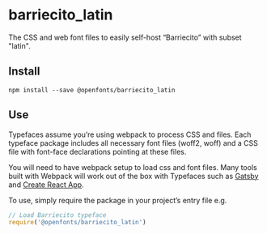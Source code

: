
# barriecito_latin

The CSS and web font files to easily self-host “Barriecito” with subset "latin".

## Install

`npm install --save @openfonts/barriecito_latin`

## Use

Typefaces assume you’re using webpack to process CSS and files. Each typeface
package includes all necessary font files (woff2, woff) and a CSS file with
font-face declarations pointing at these files.

You will need to have webpack setup to load css and font files. Many tools built
with Webpack will work out of the box with Typefaces such as [Gatsby](https://github.com/gatsbyjs/gatsby)
and [Create React App](https://github.com/facebookincubator/create-react-app).

To use, simply require the package in your project’s entry file e.g.

```javascript
// Load Barriecito typeface
require('@openfonts/barriecito_latin')
```
